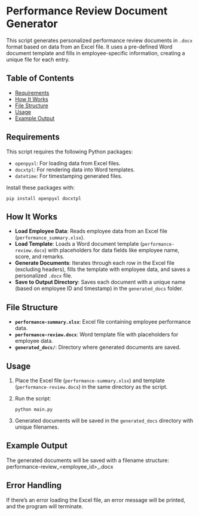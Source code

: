 # Performance Review Document Generator

This script generates personalized performance review documents in `.docx` format based on data from an Excel file. It uses a pre-defined Word document template and fills in employee-specific information, creating a unique file for each entry.

## Table of Contents
- [Requirements](#requirements)
- [How It Works](#how-it-works)
- [File Structure](#file-structure)
- [Usage](#usage)
- [Example Output](#example-output)

## Requirements
This script requires the following Python packages:
- `openpyxl`: For loading data from Excel files.
- `docxtpl`: For rendering data into Word templates.
- `datetime`: For timestamping generated files.

Install these packages with:

 `pip install openpyxl docxtpl`

## How It Works
- **Load Employee Data**: Reads employee data from an Excel file (`performance_summary.xlsx`).
- **Load Template**: Loads a Word document template (`performance-review.docx`) with placeholders for data fields like employee name, score, and remarks.
- **Generate Documents**: Iterates through each row in the Excel file (excluding headers), fills the template with employee data, and saves a personalized `.docx` file.
- **Save to Output Directory**: Saves each document with a unique name (based on employee ID and timestamp) in the `generated_docs` folder.

## File Structure
- **`performance-summary.xlsx`**: Excel file containing employee performance data.
- **`performance-review.docx`**: Word template file with placeholders for employee data.
- **`generated_docs/`**: Directory where generated documents are saved.

## Usage
1. Place the Excel file (`performance-summary.xlsx`) and template (`performance-review.docx`) in the same directory as the script.
2. Run the script:
   
   `python main.py`
   
3. Generated documents will be saved in the `generated_docs` directory with unique filenames.

## Example Output
The generated documents will be saved with a filename structure: performance-review_<employee_id>_<timestamp>.docx


## Error Handling
If there’s an error loading the Excel file, an error message will be printed, and the program will terminate.

